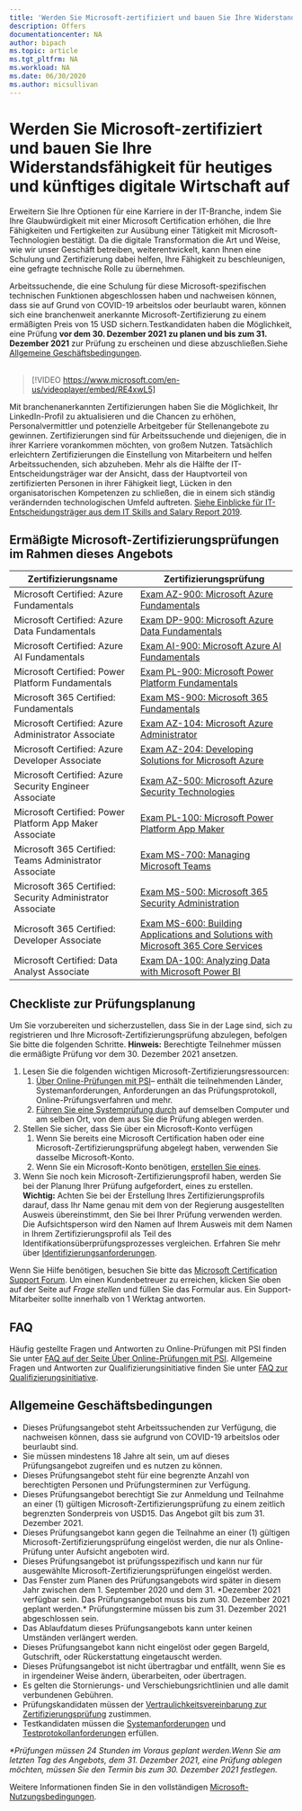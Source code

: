```yaml
---
title: 'Werden Sie Microsoft-zertifiziert und bauen Sie Ihre Widerstandsfähigkeit für heutiges und künftiges digitale Wirtschaft auf |  Microsoft Docs'
description: Offers 
documentationcenter: NA 
author: bipach
ms.topic: article
ms.tgt_pltfrm: NA
ms.workload: NA
ms.date: 06/30/2020
ms.author: micsullivan
---
```

# Werden Sie Microsoft-zertifiziert und bauen Sie Ihre Widerstandsfähigkeit für heutiges und künftiges digitale Wirtschaft auf

Erweitern Sie Ihre Optionen für eine Karriere in der IT-Branche, indem Sie Ihre Glaubwürdigkeit mit einer Microsoft Certification erhöhen, die Ihre Fähigkeiten und Fertigkeiten zur Ausübung einer Tätigkeit mit Microsoft-Technologien bestätigt. Da die digitale Transformation die Art und Weise, wie wir unser Geschäft betreiben, weiterentwickelt, kann Ihnen eine Schulung und Zertifizierung dabei helfen, Ihre Fähigkeit zu beschleunigen, eine gefragte technische Rolle zu übernehmen.

Arbeitssuchende, die eine Schulung für diese Microsoft-spezifischen technischen Funktionen abgeschlossen haben und nachweisen können, dass sie auf Grund von COVID-19 arbeitslos oder beurlaubt waren, können sich eine branchenweit anerkannte Microsoft-Zertifizierung zu einem ermäßigten Preis von 15 USD sichern.Testkandidaten haben die Möglichkeit, eine Prüfung **vor dem 30. Dezember 2021 zu planen und bis zum 31. Dezember 2021** zur Prüfung zu erscheinen und diese abzuschließen.Siehe [Allgemeine Geschäftsbedingungen](#terms-conditions).
<br/>
<br/>

> [!VIDEO https://www.microsoft.com/en-us/videoplayer/embed/RE4xwL5]

Mit branchenanerkannten Zertifizierungen haben Sie die Möglichkeit, Ihr LinkedIn-Profil zu aktualisieren und die Chancen zu erhöhen, Personalvermittler und potenzielle Arbeitgeber für Stellenangebote zu gewinnen. Zertifizierungen sind für Arbeitssuchende und diejenigen, die in ihrer Karriere vorankommen möchten, von großem Nutzen. Tatsächlich erleichtern Zertifizierungen die Einstellung von Mitarbeitern und helfen Arbeitssuchenden, sich abzuheben. Mehr als die Hälfte der IT-Entscheidungsträger war der Ansicht, dass der Hauptvorteil von zertifizierten Personen in ihrer Fähigkeit liegt, Lücken in den organisatorischen Kompetenzen zu schließen, die in einem sich ständig verändernden technologischen Umfeld auftreten. [Siehe Einblicke für IT-Entscheidungsträger aus dem IT Skills and Salary Report 2019](#terms-conditions).

## Ermäßigte Microsoft-Zertifizierungsprüfungen im Rahmen dieses Angebots

|Zertifizierungsname|Zertifizierungsprüfung|
|-|-|
|Microsoft Certified: Azure Fundamentals|[Exam AZ-900: Microsoft Azure Fundamentals](/learn/certifications/exams/az-900)|
|Microsoft Certified: Azure Data Fundamentals|[Exam DP-900: Microsoft Azure Data Fundamentals](/learn/certifications/exams/dp-900)|
|Microsoft Certified: Azure AI Fundamentals|[Exam AI-900: Microsoft Azure AI Fundamentals](/learn/certifications/exams/ai-900)|
|Microsoft Certified: Power Platform Fundamentals|[Exam PL-900: Microsoft Power Platform Fundamentals](/learn/certifications/exams/pl-900)|
|Microsoft 365 Certified: Fundamentals|[Exam MS-900: Microsoft 365 Fundamentals](/learn/certifications/exams/ms-900)|
|Microsoft Certified: Azure Administrator Associate|[Exam AZ-104: Microsoft Azure Administrator](/learn/certifications/exams/az-104)|
|Microsoft Certified: Azure Developer Associate|[Exam AZ-204: Developing Solutions for Microsoft Azure](/learn/certifications/exams/az-204)|
|Microsoft Certified: Azure Security Engineer Associate|[Exam AZ-500: Microsoft Azure Security Technologies](/learn/certifications/exams/az-500)|
|Microsoft Certified: Power Platform App Maker Associate|[Exam PL-100: Microsoft Power Platform App Maker](/learn/certifications/exams/pl-100)|
|Microsoft 365 Certified: Teams Administrator Associate|[Exam MS-700: Managing Microsoft Teams](/learn/certifications/exams/ms-700)|
|Microsoft 365 Certified: Security Administrator Associate|[Exam MS-500: Microsoft 365 Security Administration](/learn/certifications/exams/ms-500)|
|Microsoft 365 Certified: Developer Associate|[Exam MS-600: Building Applications and Solutions with Microsoft 365 Core Services](/learn/certifications/exams/ms-600)|
|Microsoft Certified: Data Analyst Associate|[Exam DA-100: Analyzing Data with Microsoft Power BI](/learn/certifications/exams/da-100)|

## Checkliste zur Prüfungsplanung

Um Sie vorzubereiten und sicherzustellen, dass Sie in der Lage sind, sich zu registrieren und Ihre Microsoft-Zertifizierungsprüfung abzulegen, befolgen Sie bitte die folgenden Schritte. **Hinweis:** Berechtigte Teilnehmer müssen die ermäßigte Prüfung vor dem 30. Dezember 2021 ansetzen.

1. Lesen Sie die folgenden wichtigen Microsoft-Zertifizierungsressourcen:
	1. [Über Online-Prüfungen mit PSI](/learn/certifications/online-exams-psi)– enthält die teilnehmenden Länder, Systemanforderungen, Anforderungen an das Prüfungsprotokoll, Online-Prüfungsverfahren und mehr.  
	2. [Führen Sie eine Systemprüfung durch](https://syscheck.bridge.psiexams.com/) auf demselben Computer und am selben Ort, von dem aus Sie die Prüfung ablegen werden.
2. Stellen Sie sicher, dass Sie über ein Microsoft-Konto verfügen
	1. Wenn Sie bereits eine Microsoft Certification haben oder eine Microsoft-Zertifizierungsprüfung abgelegt haben, verwenden Sie dasselbe Microsoft-Konto.  
	2. Wenn Sie ein Microsoft-Konto benötigen, [erstellen Sie eines](https://account.microsoft.com/account/manage-my-account).
3. Wenn Sie noch kein Microsoft-Zertifizierungsprofil haben, werden Sie bei der Planung Ihrer Prüfung aufgefordert, eines zu erstellen. <br/>**Wichtig:** Achten Sie bei der Erstellung Ihres Zertifizierungsprofils darauf, dass Ihr Name genau mit dem von der Regierung ausgestellten Ausweis übereinstimmt, den Sie bei Ihrer Prüfung verwenden werden. Die Aufsichtsperson wird den Namen auf Ihrem Ausweis mit dem Namen in Ihrem Zertifizierungsprofil als Teil des Identifikationsüberprüfungsprozesses vergleichen. Erfahren Sie mehr über [Identifizierungsanforderungen](/learn/certifications/online-exams-psi#identity-verification-requirements).

Wenn Sie Hilfe benötigen, besuchen Sie bitte das [Microsoft Certification Support Forum](https://aka.ms/mcpforum). Um einen Kundenbetreuer zu erreichen, klicken Sie oben auf der Seite auf *Frage stellen* und füllen Sie das Formular aus. Ein Support-Mitarbeiter sollte innerhalb von 1 Werktag antworten.

## FAQ

Häufig gestellte Fragen und Antworten zu Online-Prüfungen mit PSI finden Sie unter [FAQ auf der Seite Über Online-Prüfungen mit PSI](/learn/certifications/online-exams-psi#frequently-asked-questions). Allgemeine Fragen und Antworten zur Qualifizierungsinitiative finden Sie unter [FAQ zur Qualifizierungsinitiative](https://aka.ms/JobSeekerFAQ).

## <a name="terms-conditions"></a> Allgemeine Geschäftsbedingungen

- Dieses Prüfungsangebot steht Arbeitssuchenden zur Verfügung, die nachweisen können, dass sie aufgrund von COVID-19 arbeitslos oder beurlaubt sind.
- Sie müssen mindestens 18 Jahre alt sein, um auf dieses Prüfungsangebot zugreifen und es nutzen zu können.
- Dieses Prüfungsangebot steht für eine begrenzte Anzahl von berechtigten Personen und Prüfungsterminen zur Verfügung.
- Dieses Prüfungsangebot berechtigt Sie zur Anmeldung und Teilnahme an einer (1) gültigen Microsoft-Zertifizierungsprüfung zu einem zeitlich begrenzten Sonderpreis von USD15. Das Angebot gilt bis zum 31. Dezember 2021.
- Dieses Prüfungsangebot kann gegen die Teilnahme an einer (1) gültigen Microsoft-Zertifizierungsprüfung eingelöst werden, die nur als Online-Prüfung unter Aufsicht angeboten wird.
- Dieses Prüfungsangebot ist prüfungsspezifisch und kann nur für ausgewählte Microsoft-Zertifizierungsprüfungen eingelöst werden.
- Das Fenster zum Planen des Prüfungsangebots wird später in diesem Jahr zwischen dem 1. September 2020 und dem 31. &#42;Dezember 2021 verfügbar sein. Das Prüfungsangebot muss bis zum 30. Dezember 2021 geplant werden.&#42; Prüfungstermine müssen bis zum 31. Dezember 2021 abgeschlossen sein.
- Das Ablaufdatum dieses Prüfungsangebots kann unter keinen Umständen verlängert werden.
- Dieses Prüfungsangebot kann nicht eingelöst oder gegen Bargeld, Gutschrift, oder Rückerstattung eingetauscht werden.
- Dieses Prüfungsangebot ist nicht übertragbar und entfällt, wenn Sie es in irgendeiner Weise ändern, überarbeiten, oder übertragen.
- Es gelten die Stornierungs- und Verschiebungsrichtlinien und alle damit verbundenen Gebühren.
- Prüfungskandidaten müssen der [Vertraulichkeitsvereinbarung zur Zertifizierungsprüfung](/learn/certifications/certification-exam-policies#non-disclosure-agreement) zustimmen.
- Testkandidaten müssen die [Systemanforderungen](/learn/certifications/online-exams-psi#system-requirements) und [Testprotokollanforderungen](/learn/certifications/online-exams-psi#testing-protocol-requirements) erfüllen.

*&#42;Prüfungen müssen 24 Stunden im Voraus geplant werden.Wenn Sie am letzten Tag des Angebots, dem 31. Dezember 2021, eine Prüfung ablegen möchten, müssen Sie den Termin bis zum 30. Dezember 2021 festlegen.*

Weitere Informationen finden Sie in den vollständigen [Microsoft-Nutzungsbedingungen](https://www.microsoft.com/en-us/legal/intellectualproperty/copyright/default.aspx).
